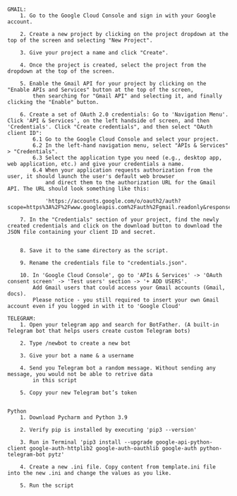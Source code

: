     GMAIL:
        1. Go to the Google Cloud Console and sign in with your Google account.
    
        2. Create a new project by clicking on the project dropdown at the top of the screen and selecting "New Project".
    
        3. Give your project a name and click "Create".
    
        4. Once the project is created, select the project from the dropdown at the top of the screen.
    
        5. Enable the Gmail API for your project by clicking on the "Enable APIs and Services" button at the top of the screen,
            then searching for "Gmail API" and selecting it, and finally clicking the "Enable" button.
    
        6. Create a set of OAuth 2.0 credentials: Go to 'Navigation Menu'. Click 'API & Services', on the left handside of screen, and then 'Credentials'. Click "Create credentials", and then select "OAuth client ID":
            6.1 Go to the Google Cloud Console and select your project.
            6.2 In the left-hand navigation menu, select "APIs & Services" > "Credentials".
            6.3 Select the application type you need (e.g., desktop app, web application, etc.) and give your credentials a name.
            6.4 When your application requests authorization from the user, it should launch the user's default web browser 
                and direct them to the authorization URL for the Gmail API. The URL should look something like this:
                
                'https://accounts.google.com/o/oauth2/auth?scope=https%3A%2F%2Fwww.googleapis.com%2Fauth%2Fgmail.readonly&response_type=code&client_id=YOUR_CLIENT_ID&redirect_uri=urn:ietf:wg:oauth:2.0:oob'
    
        7. In the "Credentials" section of your project, find the newly created credentials and click on the download button to download the JSON file containing your client ID and secret.
    
    
        8. Save it to the same directory as the script.
    
        9. Rename the credentials file to "credentials.json".
    
        10. In 'Google Cloud Console', go to 'APIs & Services' -> 'OAuth consent screen' -> 'Test users' section -> '+ ADD USERS'. 
            Add Gmail users that could access your Gmail accounts (Gmail, docs).
            Please notice - you still required to insert your own Gmail account even if you logged in with it to 'Google Cloud'
    
    TELEGRAM:
        1. Open your telegram app and search for BotFather. (A built-in Telegram bot that helps users create custom Telegram bots)
        
        2. Type /newbot to create a new bot

        3. Give your bot a name & a username

        4. Send you Telegram bot a random message. Without sending any message, you would not be able to retrive data
            in this script

        5. Copy your new Telegram bot’s token

        
    Python
        1. Download Pycharm and Python 3.9

        2. Verify pip is installed by executing 'pip3 --version'

        3. Run in Terminal 'pip3 install --upgrade google-api-python-client google-auth-httplib2 google-auth-oauthlib google-auth python-telegram-bot pytz'
    
        4. Create a new .ini file. Copy content from template.ini file into the new .ini and change the values as you like.

        5. Run the script
